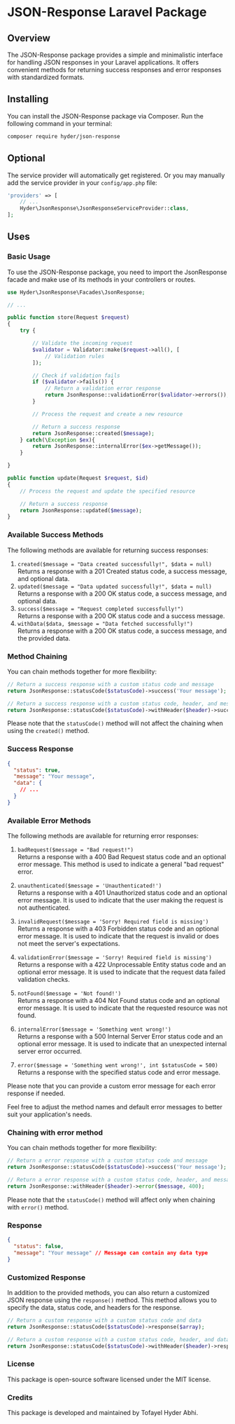 # JSON-Response Laravel Package

## Overview

The JSON-Response package provides a simple and minimalistic interface for handling JSON responses in your Laravel applications. It offers convenient methods for returning success responses and error responses with standardized formats.

## Installing

You can install the JSON-Response package via Composer. Run the following command in your terminal:

```bash
composer require hyder/json-response
```

## Optional

The service provider will automatically get registered. Or you may manually add the service provider in your `config/app.php` file:

```php
'providers' => [
    // ...
    Hyder\JsonResponse\JsonResponseServiceProvider::class,
];
```

## Uses

### Basic Usage

To use the JSON-Response package, you need to import the JsonResponse facade and make use of its methods in your controllers or routes.

```php
use Hyder\JsonResponse\Facades\JsonResponse;

// ...

public function store(Request $request)
{
    try {

        // Validate the incoming request
        $validator = Validator::make($request->all(), [
            // Validation rules
        ]);

        // Check if validation fails
        if ($validator->fails()) {
            // Return a validation error response
            return JsonResponse::validationError($validator->errors());
        }

        // Process the request and create a new resource

        // Return a success response
        return JsonResponse::created($message);
    } catch(\Exception $ex){
        return JsonResponse::internalError($ex->getMessage());
    }

}

public function update(Request $request, $id)
{
    // Process the request and update the specified resource

    // Return a success response
    return JsonResponse::updated($message);
}

```

### Available Success Methods

The following methods are available for returning success responses:

1. `created($message = "Data created successfully!", $data = null)`  
   Returns a response with a 201 Created status code, a success message, and optional data.
2. `updated($message = "Data updated successfully!", $data = null)`    
Returns a response with a 200 OK status code, a success message, and optional data.
3. `success($message = "Request completed successfully!")`   
Returns a response with a 200 OK status code and a success message.
4. `withData($data, $message = "Data fetched successfully!")`   
Returns a response with a 200 OK status code, a success message, and the provided data.

### Method Chaining

You can chain methods together for more flexibility:

```php
// Return a success response with a custom status code and message
return JsonResponse::statusCode($statusCode)->success('Your message');

// Return a success response with a custom status code, header, and message
return JsonResponse::statusCode($statusCode)->withHeader($header)->success('Your message');
```

Please note that the `statusCode()` method will not affect the chaining when using the `created()` method.

### Success Response

```json
{
  "status": true,
  "message": "Your message",
  "data": {
    // ...
  }
}
```

### Available Error Methods

The following methods are available for returning error responses:

1. `badRequest($message = "Bad request!")`     
Returns a response with a 400 Bad Request status code and an optional error message. This method is used to indicate a general "bad request" error.

2. `unauthenticated($message = 'Unauthenticated!')`   
Returns a response with a 401 Unauthorized status code and an optional error message. It is used to indicate that the user making the request is not authenticated.

3. `invalidRequest($message = 'Sorry! Required field is missing')`   
Returns a response with a 403 Forbidden status code and an optional error message. It is used to indicate that the request is invalid or does not meet the server's expectations.

4. `validationError($message = 'Sorry! Required field is missing')`   
Returns a response with a 422 Unprocessable Entity status code and an optional error message. It is used to indicate that the request data failed validation checks.

5. `notFound($message = 'Not found!')`   
Returns a response with a 404 Not Found status code and an optional error message. It is used to indicate that the requested resource was not found.

6. `internalError($message = 'Something went wrong!')`   
Returns a response with a 500 Internal Server Error status code and an optional error message. It is used to indicate that an unexpected internal server error occurred.

7. `error($message = 'Something went wrong!', int $statusCode = 500)`   
Returns a response with the specified status code and error message.

Please note that you can provide a custom error message for each error response if needed.

Feel free to adjust the method names and default error messages to better suit your application's needs.

### Chaining with error method

You can chain methods together for more flexibility:

```php
// Return a error response with a custom status code and message
return JsonResponse::statusCode($statusCode)->success('Your message');

// Return a error response with a custom status code, header, and message
return JsonResponse::withHeader($header)->error($message, 400);
```

Please note that the `statusCode()` method will affect only when chaining with `error()` method.

### Response

```json
{
  "status": false,
  "message": "Your message" // Message can contain any data type
}
```

### Customized Response

In addition to the provided methods, you can also return a customized JSON response using the `response()` method. This method allows you to specify the data, status code, and headers for the response.

```php
// Return a custom response with a custom status code and data
return JsonResponse::statusCode($statusCode)->response($array);

// Return a custom response with a custom status code, header, and data
return JsonResponse::statusCode($statusCode)->withHeader($header)->response($array);

```

### License

This package is open-source software licensed under the MIT license.

### Credits

This package is developed and maintained by Tofayel Hyder Abhi.
